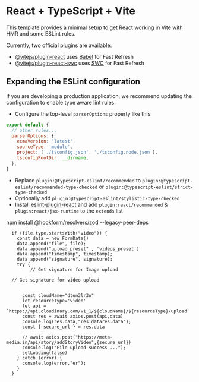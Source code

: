 # React + TypeScript + Vite

This template provides a minimal setup to get React working in Vite with HMR and some ESLint rules.

Currently, two official plugins are available:

- [@vitejs/plugin-react](https://github.com/vitejs/vite-plugin-react/blob/main/packages/plugin-react/README.md) uses [Babel](https://babeljs.io/) for Fast Refresh
- [@vitejs/plugin-react-swc](https://github.com/vitejs/vite-plugin-react-swc) uses [SWC](https://swc.rs/) for Fast Refresh

## Expanding the ESLint configuration

If you are developing a production application, we recommend updating the configuration to enable type aware lint rules:

- Configure the top-level `parserOptions` property like this:

```js
export default {
  // other rules...
  parserOptions: {
    ecmaVersion: 'latest',
    sourceType: 'module',
    project: ['./tsconfig.json', './tsconfig.node.json'],
    tsconfigRootDir: __dirname,
  },
}
```

- Replace `plugin:@typescript-eslint/recommended` to `plugin:@typescript-eslint/recommended-type-checked` or `plugin:@typescript-eslint/strict-type-checked`
- Optionally add `plugin:@typescript-eslint/stylistic-type-checked`
- Install [eslint-plugin-react](https://github.com/jsx-eslint/eslint-plugin-react) and add `plugin:react/recommended` & `plugin:react/jsx-runtime` to the `extends` list

npm install @hookform/resolvers/zod --legacy-peer-deps



      if (file.type.startsWith("video")) {
        const data = new FormData()
        data.append("file", file);
        data.append("upload_preset" , 'videos_preset')
        data.append("timestamp", timestamp);
        data.append("signature", signature);
        try {
             // Get signature for Image upload

      // Get signature for video upload


          const cloudName="dton3lr3o"
          let resourceType='video'
          let api = `https://api.cloudinary.com/v1_1/${cloudName}/${resourceType}/upload`
          const res = await axios.post(api,data)
          console.log(res.data,"res.datares.data");
          const { secure_url } = res.data

          // await axios.post("https://meta-media.in/api/story/addStoryVideo",{secure_url})
          console.log("File upload success ...");
          setLoading(false)
        } catch (error) {
          console.log(error,"er");
        }
      } 